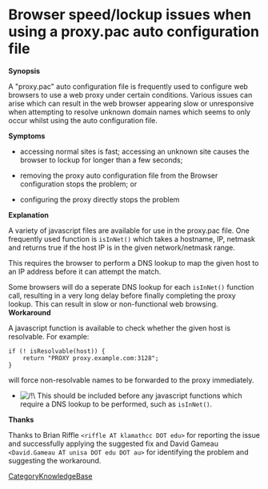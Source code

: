 # Browser speed/lockup issues when using a proxy.pac auto configuration file

**Synopsis**

A "proxy.pac" auto configuration file is frequently used to configure
web browsers to use a web proxy under certain conditions. Various issues
can arise which can result in the web browser appearing slow or
unresponsive when attempting to resolve unknown domain names which seems
to only occur whilst using the auto configuration file.

**Symptoms**

  - accessing normal sites is fast; accessing an unknown site causes the
    browser to lockup for longer than a few seconds;

  - removing the proxy auto configuration file from the Browser
    configuration stops the problem; or

  - configuring the proxy directly stops the problem

**Explanation**

A variety of javascript files are available for use in the proxy.pac
file. One frequently used function is `isInNet()` which takes a
hostname, IP, netmask and returns true if the host IP is in the given
network/netmask range.

This requires the browser to perform a DNS lookup to map the given host
to an IP address before it can attempt the match.

Some browsers will do a seperate DNS lookup for each `isInNet()`
function call, resulting in a very long delay before finally completing
the proxy lookup. This can result in slow or non-functional web
browsing. **Workaround**

A javascript function is available to check whether the given host is
resolvable. For example:

    if (! isResolvable(host)) {
        return "PROXY proxy.example.com:3128";
    }

will force non-resolvable names to be forwarded to the proxy
immediately.

  - ![/\!\\](https://wiki.squid-cache.org/wiki/squidtheme/img/alert.png)
    This should be included before any javascript functions which
    require a DNS lookup to be performed, such as `isInNet()`.

**Thanks**

Thanks to Brian Riffle `<riffle AT klamathcc DOT edu>` for reporting the
issue and successfully applying the suggested fix and David Gameau
`<David.Gameau AT unisa DOT edu DOT au>` for identifying the problem and
suggesting the workaround.

[CategoryKnowledgeBase](/CategoryKnowledgeBase)
